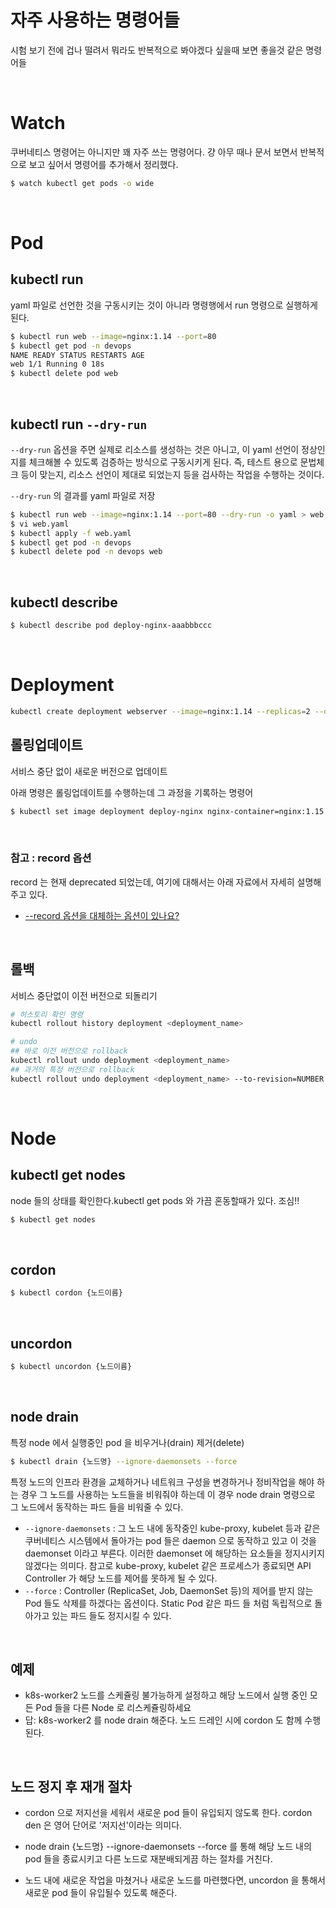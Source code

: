 # 자주 사용하는 명령어들

시험 보기 전에 겁나 떨려서 뭐라도 반복적으로 봐야겠다 싶을때 보면 좋을것 같은 명령어들<br/>

<br/>



# Watch

쿠버네티스 명령어는 아니지만 꽤 자주 쓰는 명령어다. 걍 아무 때나 문서 보면서 반복적으로 보고 싶어서 명령어를 추가해서 정리했다.

```bash
$ watch kubectl get pods -o wide
```

<br/>



# Pod

## kubectl run

yaml 파일로 선언한 것을 구동시키는 것이 아니라 명령행에서 run 명령으로 실행하게 된다.

```bash
$ kubectl run web --image=nginx:1.14 --port=80
$ kubectl get pod -n devops
NAME READY STATUS RESTARTS AGE
web 1/1 Running 0 18s
$ kubectl delete pod web
```

<br/>



## kubectl run `--dry-run`

`--dry-run` 옵션을 주면 실제로 리소스를 생성하는 것은 아니고, 이 yaml 선언이 정상인지를 체크해볼 수 있도록 검증하는 방식으로 구동시키게 된다. 즉, 테스트 용으로 문법체크 등이 맞는지, 리소스 선언이 제대로 되었는지 등을 검사하는 작업을 수행하는 것이다.<br/>

`--dry-run` 의 결과를 yaml 파일로 저장

```bash
$ kubectl run web --image=nginx:1.14 --port=80 --dry-run -o yaml > web.yaml
$ vi web.yaml
$ kubectl apply -f web.yaml
$ kubectl get pod -n devops
$ kubectl delete pod -n devops web
```

<br/>



## kubectl describe

```bash
$ kubectl describe pod deploy-nginx-aaabbbccc
```



<br/>



# Deployment

```bash
kubectl create deployment webserver --image=nginx:1.14 --replicas=2 --dry-run=client -o yaml > webserver.yaml
```



## 롤링업데이트

서비스 중단 없이 새로운 버전으로 업데이트<br/>

아래 명령은 롤링업데이트를 수행하는데 그 과정을 기록하는 명령어<br/>

```bash
$ kubectl set image deployment deploy-nginx nginx-container=nginx:1.15 --record
```

<br/>



### 참고 : record 옵션

record 는 현재 deprecated 되었는데, 여기에 대해서는 아래 자료에서 자세히 설명해주고 있다.

- [--record 옵션을 대체하는 옵션이 있나요?](https://www.inflearn.com/community/questions/523283/record-%EC%98%B5%EC%85%98%EC%9D%84-%EB%8C%80%EC%B2%B4%ED%95%98%EB%8A%94-%EC%98%B5%EC%85%98%EC%9D%B4-%EC%9E%88%EB%82%98%EC%9A%94?srsltid=AfmBOoqc_I9Bzc5FPA3Rd_j9D18b5_V3N3nivTIG-kmb03ay00JGSC2k)

<br/>



## 롤백

서비스 중단없이 이전 버전으로 되돌리기<br/>

```bash
# 히스토리 확인 명령
kubectl rollout history deployment <deployment_name>

# undo
## 바로 이전 버전으로 rollback
kubectl rollout undo deployment <deployment_name>
## 과거의 특정 버전으로 rollback
kubectl rollout undo deployment <deployment_name> --to-revision=NUMBER
```

<br/>



# Node

## kubectl get nodes

node 들의 상태를 확인한다.kubectl get pods 와 가끔 혼동할때가 있다. 조심!!

```bash
$ kubectl get nodes
```

<br/>



## cordon

```bash
$ kubectl cordon {노드이름}
```

<br/>



## uncordon

```bash
$ kubectl uncordon {노드이름}
```

<br/>



## node drain

특정 node 에서 실행중인 pod 을 비우거나(drain) 제거(delete)

```bash
$ kubectl drain {노드명} --ignore-daemonsets --force
```

특정 노드의 인프라 환경을 교체하거나 네트워크 구성을 변경하거나 정비작업을 해야 하는 경우 그 노드를 사용하는 노드들을 비워줘야 하는데 이 경우 node drain 명령으로 그 노드에서 동작하는 파드 들을 비워줄 수 있다.<br/>

- `--ignore-daemonsets` : 그 노드 내에 동작중인 kube-proxy, kubelet 등과 같은 쿠버네티스 시스템에서 돌아가는 pod 들은 daemon 으로 동작하고 있고 이 것을 daemonset 이라고 부른다. 이러한 daemonset 에 해당하는 요소들을 정지시키지 않겠다는 의미다. 참고로 kube-proxy, kubelet 같은 프로세스가 종료되면 API Controller 가 해당 노드를 제어를 못하게 될 수 있다.
- `--force` : Controller (ReplicaSet, Job, DaemonSet 등)의 제어를 받지 않는 Pod 들도 삭제를 하겠다는 옵션이다. Static Pod 같은 파드 들 처럼 독립적으로 돌아가고 있는 파드 들도 정지시킬 수 있다.

<br/>



## 예제

- k8s-worker2 노드를 스케쥴링 불가능하게 설정하고 해당 노드에서 실행 중인 모든 Pod 들을 다른 Node 로 리스케쥴링하세요
- 답: k8s-worker2 를 node drain 해준다. 노드 드레인 시에 cordon 도 함께 수행된다.

<br/>



## 노드 정지 후 재개 절차

- cordon 으로 저지선을 세워서 새로운 pod 들이 유입되지 않도록 한다. cordon den 은 영어 단어로 '저지선'이라는 의미다.

- node drain \{노드명} \-\-ignore-daemonsets \-\-force 를 통해 해당 노드 내의 pod 들을 종료시키고 다른 노드로 재분배되게끔 하는 절차를 거친다.
- 노드 내에 새로운 작업을 마쳤거나 새로운 노드를 마련했다면, uncordon 을 통해서 새로운 pod 들이 유입될수 있도록 해준다.

<br/>

















